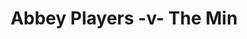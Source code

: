 ---
year: "2011"
serialNumber: "0401" 
game: "Abbey Players"
title: "Abbey Players -v- The Min"
gameLocation: ""
gameDate: ""
shortReport: ""
result: ""
resultType: ""
type: "game"
---